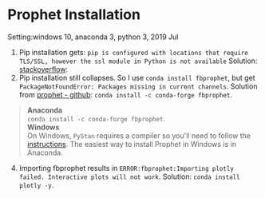 # Prophet Installation
Setting:windows 10, anaconda 3, python 3, 2019 Jul
1. Pip installation gets:
  `pip is configured with locations that require TLS/SSL, however the ssl module in Python is not available`
  Solution: [stackoverflow](https://stackoverflow.com/questions/45954528/pip-is-configured-with-locations-that-require-tls-ssl-however-the-ssl-module-in):
2. Pip installation still collapses. So I use `conda install fbprophet`, but get `PackageNotFoundError: Packages missing in current channels`. Solution from [prophet - github](https://github.com/facebook/prophet): `conda install -c conda-forge fbprophet`. 
> **Anaconda**  
> `conda install -c conda-forge fbprophet`.  
> **Windows**  
> On Windows, `PyStan` requires a compiler so you'll need to follow the [instructions](https://pystan.readthedocs.io/en/latest/windows.html). The easiest way to install Prophet in Windows is in Anaconda.
4. Importing fbprophet results in `ERROR:fbprophet:Importing plotly failed. Interactive plots will not work`. Solution: `conda install plotly -y`.
